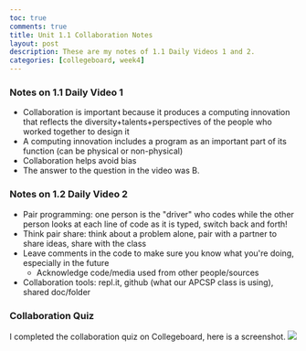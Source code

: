 ```yaml
---
toc: true
comments: true
title: Unit 1.1 Collaboration Notes
layout: post
description: These are my notes of 1.1 Daily Videos 1 and 2.
categories: [collegeboard, week4]
---
```


### Notes on 1.1 Daily Video 1
- Collaboration is important because it produces a computing innovation that reflects the diversity+talents+perspectives of the people who worked together to design it
- A computing innovation includes a program as an important part of its function (can be physical or non-physical)
- Collaboration helps avoid bias
- The answer to the question in the video was B.

### Notes on 1.2 Daily Video 2
- Pair programming: one person is the "driver" who codes while the other person looks at each line of code as it is typed, switch back and forth!
- Think pair share: think about a problem alone, pair with a partner to share ideas, share with the class
- Leave comments in the code to make sure you know what you're doing, especially in the future
    - Acknowledge code/media used from other people/sources
- Collaboration tools: repl.it, github (what our APCSP class is using), shared doc/folder

### Collaboration Quiz
I completed the collaboration quiz on Collegeboard, here is a screenshot.
<img src="{{site.baseurl}}/images/collaborationquiz.jpg">